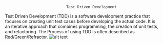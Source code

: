                                 Test Driven Development
Test Driven Development (TDD) is a software development practice that focuses on creating unit
test cases before developing the actual code. It is an iterative approach that combines 
programming, the creation of unit tests, and refactoring.
The Process of using TDD is often described as Red/Green/Refractor.
![alt text]("https://miro.medium.com/max/875/1*pP8Ks6tlt718jJg3fqrtvw.jpeg")